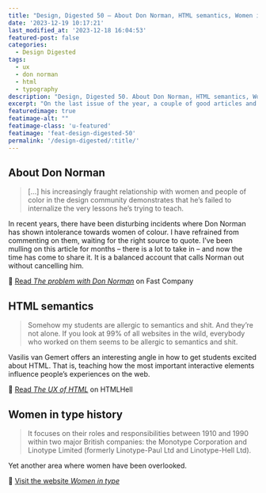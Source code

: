 ```yaml
---
title: "Design, Digested 50 — About Don Norman, HTML semantics, Women in type history"
date: '2023-12-19 10:17:21'
last_modified_at: '2023-12-18 16:04:53'
featured-post: false
categories:
  - Design Digested
tags:
  - ux
  - don norman
  - html
  - typography
description: "Design, Digested 50. About Don Norman, HTML semantics, Women in type history"
excerpt: "On the last issue of the year, a couple of good articles and a compelling website to explore."
featuredimage: true
featimage-alt: ""
featimage-class: 'u-featured'
featimage: 'feat-design-digested-50'
permalink: '/design-digested/:title/'
---
```

## About Don Norman
> [&hellip;] his increasingly fraught relationship with women and people of color in the design community demonstrates that he’s failed to internalize the very lessons he’s trying to teach.

In recent years, there have been disturbing incidents where Don Norman has shown intolerance towards women of colour. I have refrained from commenting on them, waiting for the right source to quote. I’ve been mulling on this article for months – there is a lot to take in – and now the time has come to share it. It is a balanced account that calls Norman out without cancelling him.

🔗 [Read _The problem with Don Norman_](https://www.fastcompany.com/90868431/the-problem-with-don-norman) on Fast Company

## HTML semantics
> Somehow my students are allergic to semantics and shit. And they’re not alone. If you look at 99% of all websites in the wild, everybody who worked on them seems to be allergic to semantics and shit.

Vasilis van Gemert offers an interesting angle in how to get students excited about HTML. That is, teaching how the most important interactive elements influence people’s experiences on the web.

🔗 [Read _The UX of HTML_](https://www.htmhell.dev/adventcalendar/2023/1/) on HTMLHell

## Women in type history
> It focuses on their roles and responsibilities between 1910 and 1990 within two major British companies: the Monotype Corporation and Linotype Limited (formerly Linotype-Paul Ltd and Linotype-Hell Ltd).

Yet another area where women have been overlooked.

🔗 [Visit the website _Women in type_](https://www.women-in-type.com/)
